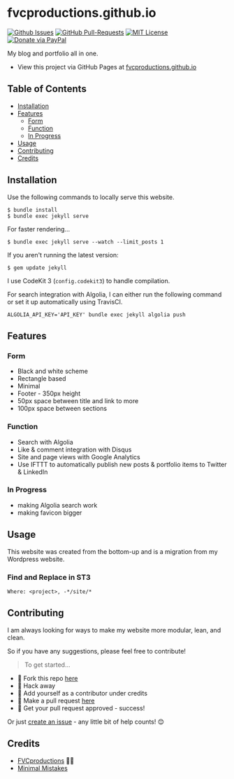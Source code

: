# fvcproductions.github.io

[![Github Issues](https://img.shields.io/github/issues/fvcproductions/fvcproductions.github.io.svg?style=flat-square)](https://github.com/fvcproductions/fvcproductions.github.io/issues) [![GitHub  Pull-Requests](https://img.shields.io/github/issues-pr/fvcproductions/fvcproductions.github.io.svg?style=flat-square)](https://github.com/fvcproductions/fvcproductions.github.io/pulls) [![MIT License](http://img.shields.io/:license-mit-blue.svg?style=flat-square)](http://badges.mit-license.org) [![Donate via PayPal](https://img.shields.io/badge/Donate-PayPal-blue.svg?style=flat-square)](http://paypal.me/fvcproductions)

My blog and portfolio all in one.

- View this project via GitHub Pages at [fvcproductions.github.io](fvcproductions.github.io)

## Table of Contents

- [Installation](#installation)
- [Features](#features)
    + [Form](#form)
    + [Function](#function)
    + [In Progress](#in-progress)
- [Usage](#usage)
- [Contributing](#contributing)
- [Credits](#credits)

## Installation

Use the following commands to locally serve this website.

```shell
$ bundle install
$ bundle exec jekyll serve
```

For faster rendering...

```shell
$ bundle exec jekyll serve --watch --limit_posts 1
```

If you aren't running the latest version:

```shell
$ gem update jekyll
```

I use CodeKit 3 (`config.codekit3`) to handle compilation.

For search integration with Algolia, I can either run the following command or set it up automatically using TravisCI.

```shell
ALGOLIA_API_KEY='API_KEY' bundle exec jekyll algolia push
```

## Features

### Form

- Black and white scheme
- Rectangle based
- Minimal
- Footer - 350px height
- 50px space between title and link to more
- 100px space between sections

### Function

- Search with Algolia
- Like & comment integration with Disqus
- Site and page views with Google Analytics
- Use IFTTT to automatically publish new posts & portfolio items to Twitter & LinkedIn

### In Progress

- making Algolia search work
- making favicon bigger

## Usage

This website was created from the bottom-up and is a migration from my Wordpress website.

### Find and Replace in ST3

```
Where: <project>, -*/site/*
```

## Contributing

I am always looking for ways to make my website more modular, lean, and clean.

So if you have any suggestions, please feel free to contribute!

> To get started...

- 🍴 Fork this repo [here](https://github.com/fvcproductions/fvcproductions.github.io#fork-destination-box)
- 🔨 Hack away
- 👥 Add yourself as a contributor under credits
- 🔧 Make a pull request [here](https://github.com/fvcproductions/fvcproductions.github.io/compare)
- 🎉 Get your pull request approved - success!

Or just [create an issue](https://github.com/fvcproductions/fvcproductions.github.io/issues) - any little bit of help counts! 😊

## Credits

- [FVCproductions](http://fvcproductions.com) 🍓🍫
- [Minimal Mistakes](https://mmistakes.github.io/minimal-mistakes)